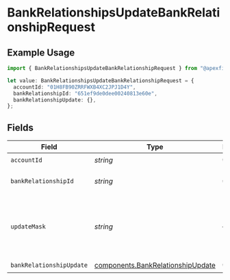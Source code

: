 # BankRelationshipsUpdateBankRelationshipRequest

## Example Usage

```typescript
import { BankRelationshipsUpdateBankRelationshipRequest } from "@apexfintechsolutions/ascend-sdk/models/operations";

let value: BankRelationshipsUpdateBankRelationshipRequest = {
  accountId: "01H8FB90ZRRFWXB4XC2JPJ1D4Y",
  bankRelationshipId: "651ef9de0dee00240813e60e",
  bankRelationshipUpdate: {},
};
```

## Fields

| Field                                                                                  | Type                                                                                   | Required                                                                               | Description                                                                            | Example                                                                                |
| -------------------------------------------------------------------------------------- | -------------------------------------------------------------------------------------- | -------------------------------------------------------------------------------------- | -------------------------------------------------------------------------------------- | -------------------------------------------------------------------------------------- |
| `accountId`                                                                            | *string*                                                                               | :heavy_check_mark:                                                                     | The account id.                                                                        | 01H8FB90ZRRFWXB4XC2JPJ1D4Y                                                             |
| `bankRelationshipId`                                                                   | *string*                                                                               | :heavy_check_mark:                                                                     | The bankRelationship id.                                                               | 651ef9de0dee00240813e60e                                                               |
| `updateMask`                                                                           | *string*                                                                               | :heavy_minus_sign:                                                                     | The field of the bank relationship to update. Only `nickname` is supported.            | {<br/>"update_mask": {<br/>"paths": [<br/>"nickname"<br/>]<br/>}<br/>}                 |
| `bankRelationshipUpdate`                                                               | [components.BankRelationshipUpdate](../../models/components/bankrelationshipupdate.md) | :heavy_check_mark:                                                                     | N/A                                                                                    |                                                                                        |
